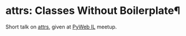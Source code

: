 # attrs: Classes Without Boilerplate¶

Short talk on [attrs](http://www.attrs.org), given at [PyWeb
IL](https://www.meetup.com/PyWeb-IL/events/245801876/) meetup.
